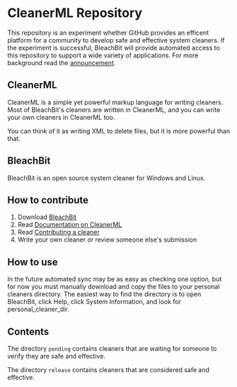 CleanerML Repository
====================

This repository is an experiment whether GitHub provides an efficent platform for a community to develop safe and effective system cleaners.  If the experiment is successful, BleachBit will provide automated access to this repository to support a wide variety of applications.  For more background read the [announcement](http://bleachbit.sourceforge.net/news/bonus-pack-moved-svn-git).


CleanerML
---------
CleanerML is a simple yet powerful markup language for writing cleaners. Most of BleachBit's cleaners are written in CleanerML, and you can write your own cleaners in CleanerML too.

You can think of it as writing XML to delete files, but it is more powerful than that. 



BleachBit
---------
BleachBit is an open source system cleaner for Windows and Linux.



How to contribute
-----------------
1.  Download [BleachBit](http://bleachbit.sourceforge.net)
1.  Read [Documentation on CleanerML](http://bleachbit.sourceforge.net/documentation/cleanerml)  
1.  Read [Contributing a cleaner](http://bleachbit.sourceforge.net/contribute/cleaner)
1.  Write your own cleaner *or* review someone else's submission


How to use
----------

In the future automated sync may be as easy as checking one option, but for now you must manually
download and copy the files to your personal cleaners directory.  The easiest way to find the
directory is to open BleachBit, click Help, click System Information, and look for personal_cleaner_dir.


Contents
--------

The directory `pending` contains cleaners that are waiting for someone to verify they are safe and effective.

The directory `release` contains cleaners that are considered safe and effective.
